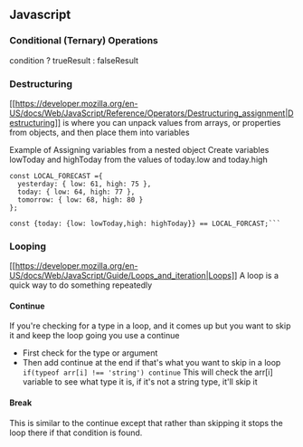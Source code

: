 ## Javascript


### Conditional (Ternary) Operations
condition ? trueResult : falseResult
### Destructuring
[[https://developer.mozilla.org/en-US/docs/Web/JavaScript/Reference/Operators/Destructuring_assignment|Destructuring]]
is where you can unpack values from arrays, or properties from objects, and
then place them into variables

Example of Assigning variables from a nested object
Create variables lowToday and highToday from the values of today.low and
today.high

````
const LOCAL_FORECAST ={
  yesterday: { low: 61, high: 75 },
  today: { low: 64, high: 77 },
  tomorrow: { low: 68, high: 80 }
};

const {today: {low: lowToday,high: highToday}} == LOCAL_FORCAST;```
````

### Looping

[[https://developer.mozilla.org/en-US/docs/Web/JavaScript/Guide/Loops_and_iteration|Loops]]
A loop is a quick way to do something repeatedly

#### Continue

If you're checking for a type in a loop, and it comes up but you want to skip
it and keep the loop going you use a continue

- First check for the type or argument
- Then add continue at the end if that's what you want to skip in a loop
  `if(typeof arr[i] !== 'string') continue`
  This will check the arr[i] variable to see what type it is, if it's not
  a string type, it'll skip it

#### Break

This is similar to the continue except that rather than skipping it stops the
loop there if that condition is found.
